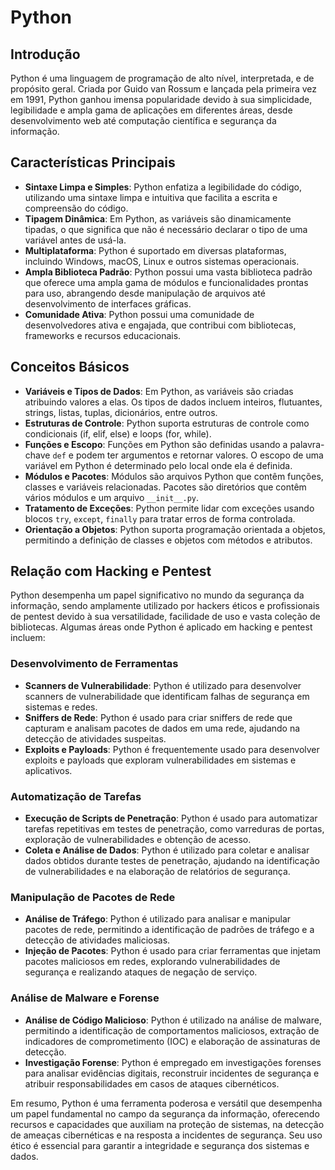 # Python

## Introdução
Python é uma linguagem de programação de alto nível, interpretada, e de propósito geral. Criada por Guido van Rossum e lançada pela primeira vez em 1991, Python ganhou imensa popularidade devido à sua simplicidade, legibilidade e ampla gama de aplicações em diferentes áreas, desde desenvolvimento web até computação científica e segurança da informação.

## Características Principais
- **Sintaxe Limpa e Simples**: Python enfatiza a legibilidade do código, utilizando uma sintaxe limpa e intuitiva que facilita a escrita e compreensão do código.
- **Tipagem Dinâmica**: Em Python, as variáveis são dinamicamente tipadas, o que significa que não é necessário declarar o tipo de uma variável antes de usá-la.
- **Multiplataforma**: Python é suportado em diversas plataformas, incluindo Windows, macOS, Linux e outros sistemas operacionais.
- **Ampla Biblioteca Padrão**: Python possui uma vasta biblioteca padrão que oferece uma ampla gama de módulos e funcionalidades prontas para uso, abrangendo desde manipulação de arquivos até desenvolvimento de interfaces gráficas.
- **Comunidade Ativa**: Python possui uma comunidade de desenvolvedores ativa e engajada, que contribui com bibliotecas, frameworks e recursos educacionais.

## Conceitos Básicos
- **Variáveis e Tipos de Dados**: Em Python, as variáveis são criadas atribuindo valores a elas. Os tipos de dados incluem inteiros, flutuantes, strings, listas, tuplas, dicionários, entre outros.
- **Estruturas de Controle**: Python suporta estruturas de controle como condicionais (if, elif, else) e loops (for, while).
- **Funções e Escopo**: Funções em Python são definidas usando a palavra-chave `def` e podem ter argumentos e retornar valores. O escopo de uma variável em Python é determinado pelo local onde ela é definida.
- **Módulos e Pacotes**: Módulos são arquivos Python que contêm funções, classes e variáveis relacionadas. Pacotes são diretórios que contêm vários módulos e um arquivo `__init__.py`.
- **Tratamento de Exceções**: Python permite lidar com exceções usando blocos `try`, `except`, `finally` para tratar erros de forma controlada.
- **Orientação a Objetos**: Python suporta programação orientada a objetos, permitindo a definição de classes e objetos com métodos e atributos.

## Relação com Hacking e Pentest
Python desempenha um papel significativo no mundo da segurança da informação, sendo amplamente utilizado por hackers éticos e profissionais de pentest devido à sua versatilidade, facilidade de uso e vasta coleção de bibliotecas. Algumas áreas onde Python é aplicado em hacking e pentest incluem:

### Desenvolvimento de Ferramentas
- **Scanners de Vulnerabilidade**: Python é utilizado para desenvolver scanners de vulnerabilidade que identificam falhas de segurança em sistemas e redes.
- **Sniffers de Rede**: Python é usado para criar sniffers de rede que capturam e analisam pacotes de dados em uma rede, ajudando na detecção de atividades suspeitas.
- **Exploits e Payloads**: Python é frequentemente usado para desenvolver exploits e payloads que exploram vulnerabilidades em sistemas e aplicativos.

### Automatização de Tarefas
- **Execução de Scripts de Penetração**: Python é usado para automatizar tarefas repetitivas em testes de penetração, como varreduras de portas, exploração de vulnerabilidades e obtenção de acesso.
- **Coleta e Análise de Dados**: Python é utilizado para coletar e analisar dados obtidos durante testes de penetração, ajudando na identificação de vulnerabilidades e na elaboração de relatórios de segurança.

### Manipulação de Pacotes de Rede
- **Análise de Tráfego**: Python é utilizado para analisar e manipular pacotes de rede, permitindo a identificação de padrões de tráfego e a detecção de atividades maliciosas.
- **Injeção de Pacotes**: Python é usado para criar ferramentas que injetam pacotes maliciosos em redes, explorando vulnerabilidades de segurança e realizando ataques de negação de serviço.

### Análise de Malware e Forense
- **Análise de Código Malicioso**: Python é utilizado na análise de malware, permitindo a identificação de comportamentos maliciosos, extração de indicadores de comprometimento (IOC) e elaboração de assinaturas de detecção.
- **Investigação Forense**: Python é empregado em investigações forenses para analisar evidências digitais, reconstruir incidentes de segurança e atribuir responsabilidades em casos de ataques cibernéticos.

Em resumo, Python é uma ferramenta poderosa e versátil que desempenha um papel fundamental no campo da segurança da informação, oferecendo recursos e capacidades que auxiliam na proteção de sistemas, na detecção de ameaças cibernéticas e na resposta a incidentes de segurança. Seu uso ético é essencial para garantir a integridade e segurança dos sistemas e dados.